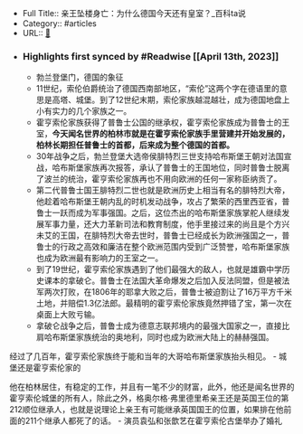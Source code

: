 - Full Title:: 亲王坠楼身亡：为什么德国今天还有皇室？_百科ta说
- Category:: #articles
- URL:: [🔗](https://baike.baidu.com/tashuo/browse/content?id=cf1d6ae7cfb919d971d36d5e&lemmaId=2979376&fromLemmaModule=pcBottom&lemmaTitle=%E9%9C%8D%E4%BA%A8%E7%B4%A2%E4%BC%A6%E7%8E%8B%E6%9C%9D&fromModule=lemma_bottom-tashuo-article)
- ### Highlights first synced by #Readwise [[April 13th, 2023]]
    - 勃兰登堡门，德国的象征
    - 11世纪，索伦伯爵统治了德国西南部地区，“索伦”这两个字在德语里的意思是高塔、城堡。到了12世纪末期，索伦家族越混越壮，成为德国地盘上小有实力的几个家族之一。
    - 霍亨索伦家族获得了普鲁士公国的继承权，霍亨索伦家族成为普鲁士的王室，**今天闻名世界的柏林市就是在霍亨索伦家族手里营建并开始发展的，柏林长期担任普鲁士的首都，后来成为整个德国的首都。**
    - 30年战争之后，勃兰登堡大选帝侯腓特烈三世支持哈布斯堡王朝对法国宣战，哈布斯堡家族再次报答，承认了普鲁士的王国地位，同时普鲁士脱离了波兰的统治，霍亨索伦家族再也不用向欧洲的任何一家称臣纳贡了。
    - 第二代普鲁士国王腓特烈二世也就是欧洲历史上相当有名的腓特烈大帝，他趁着哈布斯堡王朝内乱的时机发动战争，攻占了繁荣的西里西亚省，普鲁士一跃而成为军事强国。之后，这位杰出的哈布斯堡家族掌舵人继续发展军事力量，还大力革新司法和教育制度，他手里接过来的尚且是个方兴未艾的王国，在腓特烈大帝去世时，普鲁士已经成长为欧洲强国之一，普鲁士的行政之高效和廉洁在整个欧洲范围内受到广泛赞誉，哈布斯堡家族也成为欧洲最有影响力的王室之一。
    - 到了19世纪，霍亨索伦家族遇到了他们最强大的敌人，也就是雄霸中学历史课本的拿破仑。普鲁士在法国大革命爆发之后加入反法同盟，但是被法军两次打败，在1806年的耶拿大败之后，普鲁士被迫割让了16万平方千米土地，并赔偿1.3亿法郎。最精明的霍亨索伦家族竟然押错了宝，第一次在桌面上大败亏输。
    - 拿破仑战争之后，普鲁士成为德意志联邦境内的最强大国家之一，直接比肩哈布斯堡家族统治的奥地利，同时也成为欧洲大陆上的赫赫强国。

经过了几百年，霍亨索伦家族终于能和当年的大哥哈布斯堡家族抬头相见。
    - 城堡还是霍亨索伦家的

他在柏林居住，有稳定的工作，并且有一笔不少的财富，此外，他还是闻名世界的霍亨索伦城堡的所有人，除此之外，格奥尔格·弗里德里希亲王还是英国王位的第212顺位继承人，也就是说理论上亲王有可能继承英国国王的位置，如果排在他前面的211个继承人都死了的话。
    - 演员袁弘和张歆艺在霍亨索伦古堡举办了婚礼
